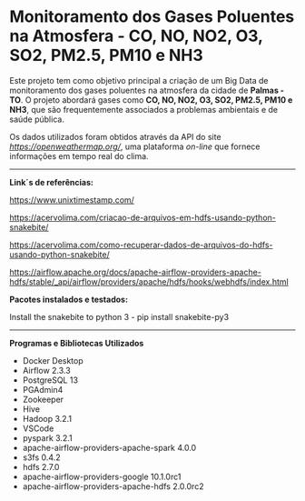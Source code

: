 #  Monitoramento dos Gases Poluentes na Atmosfera - CO, NO, NO2, O3, SO2, PM2.5, PM10 e NH3

Este projeto tem como objetivo principal a criação de um Big Data de monitoramento dos gases poluentes na atmosfera da cidade de <b>Palmas - TO</b>. O projeto abordará gases como <B>CO, NO, NO2, O3, SO2, PM2.5, PM10 e NH3</B>, que são frequentemente associados a problemas ambientais e de saúde pública. 

Os dados utilizados foram obtidos através da API do site <i>https://openweathermap.org/</i>, uma plataforma <i>on-line</i> que fornece informações em tempo real do clima.

<hr>

<B>Link´s de referências:</B>

https://www.unixtimestamp.com/

https://acervolima.com/criacao-de-arquivos-em-hdfs-usando-python-snakebite/

https://acervolima.com/como-recuperar-dados-de-arquivos-do-hdfs-usando-python-snakebite/

https://airflow.apache.org/docs/apache-airflow-providers-apache-hdfs/stable/_api/airflow/providers/apache/hdfs/hooks/webhdfs/index.html

<B>Pacotes instalados e testados:</B>

Install the snakebite to python 3 - pip install snakebite-py3

<hr>

<B>Programas e Bibliotecas Utilizados</B>

* Docker Desktop
* Airflow 2.3.3
* PostgreSQL 13
* PGAdmin4
* Zookeeper
* Hive
* Hadoop 3.2.1 
* VSCode
* pyspark 3.2.1 
* apache-airflow-providers-apache-spark 4.0.0
* s3fs 0.4.2 
* hdfs 2.7.0 
* apache-airflow-providers-google 10.1.0rc1 
* apache-airflow-providers-apache-hdfs 2.0.0rc2 